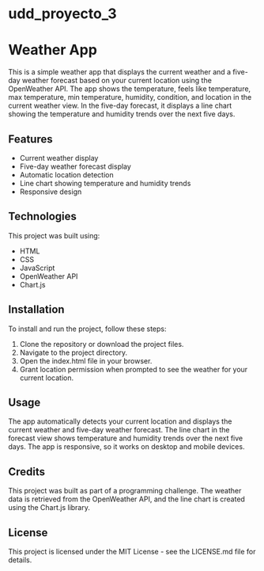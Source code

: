 # udd_proyecto_3

# Weather App

This is a simple weather app that displays the current weather and a five-day weather forecast based on your current location using the OpenWeather API. The app shows the temperature, feels like temperature, max temperature, min temperature, humidity, condition, and location in the current weather view. In the five-day forecast, it displays a line chart showing the temperature and humidity trends over the next five days.

## Features
- Current weather display
- Five-day weather forecast display
- Automatic location detection
- Line chart showing temperature and humidity trends
- Responsive design

## Technologies
This project was built using:
- HTML
- CSS
- JavaScript
- OpenWeather API
- Chart.js

## Installation
To install and run the project, follow these steps:

1. Clone the repository or download the project files.
2. Navigate to the project directory.
3. Open the index.html file in your browser.
4. Grant location permission when prompted to see the weather for your current location.

## Usage
The app automatically detects your current location and displays the current weather and five-day weather forecast. The line chart in the forecast view shows temperature and humidity trends over the next five days. The app is responsive, so it works on desktop and mobile devices.

## Credits
This project was built as part of a programming challenge. The weather data is retrieved from the OpenWeather API, and the line chart is created using the Chart.js library.

## License
This project is licensed under the MIT License - see the LICENSE.md file for details.
